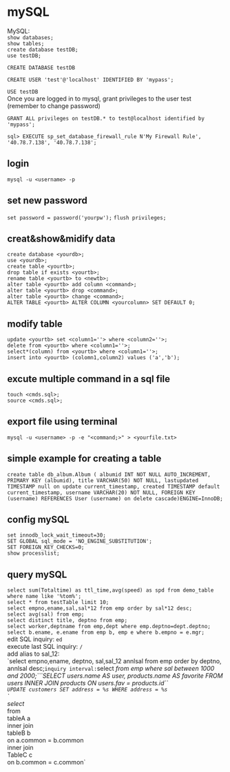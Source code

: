 # mySQL

MySQL:  
`show databases;`  
`show tables;`  
`create database testDB;`  
`use testDB;`

`CREATE DATABASE testDB`

`CREATE USER 'test'@'localhost' IDENTIFIED BY 'mypass';`

`USE testDB`  
Once you are logged in to mysql, grant privileges to the user test \(remember to change password\)

`GRANT ALL privileges on testDB.* to test@localhost identified by 'mypass';`

`sql> EXECUTE sp_set_database_firewall_rule N'My Firewall Rule', '40.78.7.138', '40.78.7.138';`

## login

`mysql -u <username> -p`

## set new password

`set password = password('yourpw');` `flush privileges;`

## creat&show&midify data

`create database <yourdb>;`  
`use <yourdb>;`  
`create table <yourtb>;`  
`drop table if exists <yourtb>;`  
`rename table <yourtb> to <newtb>;`  
`alter table <yourtb> add column <command>;`  
`alter table <yourtb> drop <command>;`  
`alter table <yourtb> change <command>;`  
`ALTER TABLE <yourtb> ALTER COLUMN <yourcolumn> SET DEFAULT 0;`

## modify table

`update <yourtb> set <column1=''> where <column2=''>;`  
`delete from <yourtb> where <column1=''>;`  
`select*(column) from <yourtb> where <column1=''>;`  
`insert into <yourtb> (colomn1,column2) values ('a','b');`

## excute multiple command in a sql file

`touch <cmds.sql>;`  
`source <cmds.sql>;`

## export file using terminal

`mysql -u <username> -p -e "<command;>" > <yourfile.txt>`

## simple example for creating a table

`create table db_album.Album ( albumid INT NOT NULL AUTO_INCREMENT, PRIMARY KEY (albumid), title VARCHAR(50) NOT NULL, lastupdated TIMESTAMP null on update current_timestamp, created TIMESTAMP default current_timestamp, username VARCHAR(20) NOT NULL, FOREIGN KEY (username) REFERENCES User (username) on delete cascade)ENGINE=InnoDB;`

## config mySQL

`set innodb_lock_wait_timeout=30;`  
`SET GLOBAL sql_mode = 'NO_ENGINE_SUBSTITUTION';`  
`SET FOREIGN_KEY_CHECKS=0;`  
`show processlist;`

## query mySQL

`select sum(Totaltime) as ttl_time,avg(speed) as spd from demo_table where name like '%tom%';`  
`select * from testTable limit 10;`  
`select empno,ename,sal,sal*12 from emp order by sal*12 desc;`  
`select avg(sal) from emp;`  
`select distinct title, deptno from emp;`  
`select worker,deptname from emp,dept where emp.deptno=dept.deptno;`  
`select b.ename, e.ename from emp b, emp e where b.empno = e.mgr;`  
edit SQL inquiry: `ed`  
execute last SQL inquiry: `/`  
add alias to sal_12:  
\`select empno,ename, deptno, sal,sal_12 annlsal from emp order by deptno, annlsal desc;`inquiry interval:`select  _from emp where sal between 1000 and 2000;```SELECT users.name AS user, products.name AS favorite FROM users INNER JOIN products ON users.fav = products.id``  
`UPDATE customers SET address = %s WHERE address = %s`  
\`  
select_   
from  
tableA a  
inner join  
tableB b  
on a.common = b.common  
inner join  
TableC c  
on b.common = c.common\`

